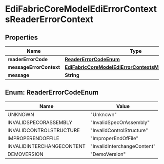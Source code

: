 
# EdiFabricCoreModelEdiErrorContextsReaderErrorContext

## Properties
Name | Type | Description | Notes
------------ | ------------- | ------------- | -------------
**readerErrorCode** | [**ReaderErrorCodeEnum**](#ReaderErrorCodeEnum) |  |  [optional]
**messageErrorContext** | [**EdiFabricCoreModelEdiErrorContextsMessageErrorContext**](EdiFabricCoreModelEdiErrorContextsMessageErrorContext.md) |  |  [optional]
**message** | **String** |  |  [optional]


<a name="ReaderErrorCodeEnum"></a>
## Enum: ReaderErrorCodeEnum
Name | Value
---- | -----
UNKNOWN | &quot;Unknown&quot;
INVALIDSPECORASSEMBLY | &quot;InvalidSpecOrAssembly&quot;
INVALIDCONTROLSTRUCTURE | &quot;InvalidControlStructure&quot;
IMPROPERENDOFFILE | &quot;ImproperEndOfFile&quot;
INVALIDINTERCHANGECONTENT | &quot;InvalidInterchangeContent&quot;
DEMOVERSION | &quot;DemoVersion&quot;



